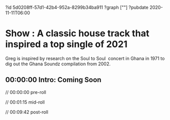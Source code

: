 ?id 5d0208ff-57d1-42b4-952a-8299b34ba911
?graph [""]
?pubdate 2020-11-11T06:00

# Show : A classic house track that inspired a top single of 2021

Greg is inspired by research on the Soul to Soul  concert in Ghana in 1971 to dig out the Ghana Soundz compilation from 2002.

## 00:00:00 Intro: Coming Soon

// 00:00:00 pre-roll

// 00:01:15 mid-roll

// 00:09:42 post-roll
